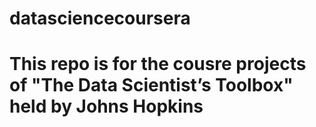 # datasciencecoursera
# This repo is for the cousre projects of "The Data Scientist’s Toolbox" held by Johns Hopkins
